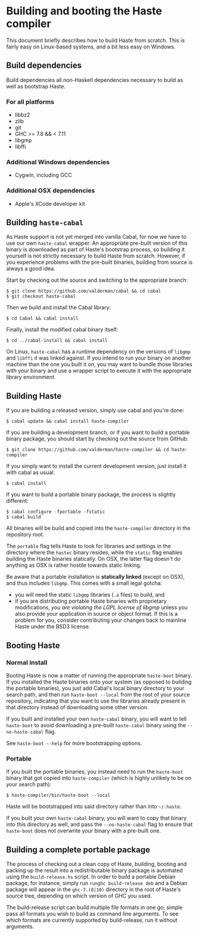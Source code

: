 Building and booting the Haste compiler
=======================================

This document briefly describes how to build Haste from scratch.
This is fairly easy on Linux-based systems, and a bit less easy on Windows.


Build dependencies
------------------

Build dependencies all non-Haskell dependencies necessary to build as well as
bootstrap Haste.

### For all platforms

  * libbz2
  * zlib
  * git
  * GHC >= 7.8 && < 7.11
  * libgmp
  * libffi

### Additional Windows dependencies

  * Cygwin, including GCC

### Additional OSX dependencies

  * Apple's XCode developer kit


Building `haste-cabal`
----------------------

As Haste support is not yet merged into vanilla Cabal, for now we have to use
our own `haste-cabal` wrapper. An appropriate pre-built version of this binary
is downloaded as part of Haste's bootstrap process, so building it yourself
is not strictly necessary to build Haste from scratch.
However, if you experience problems with the pre-built binaries, building from
source is always a good idea.

Start by checking out the source and switching to the appropriate branch:

    $ git clone https://github.com/valderman/cabal && cd cabal
    $ git checkout haste-cabal

Then we build and install the Cabal library:

    $ cd Cabal && cabal install

Finally, install the modified cabal binary itself:

    $ cd ../cabal-install && cabal install

On Linux, `haste-cabal` has a runtime dependency on the versions of `libgmp`
and `libffi` it was linked against. If you intend to run your binary on
another machine than the one you built it on, you may want to bundle those
libraries with your binary and use a wrapper script to execute it with the
appropriate library environment.


Building Haste
--------------

If you are building a released version, simply use cabal and you're done:

    $ cabal update && cabal install haste-compiler

If you are building a development branch, or if you want to build a portable
binary package, you should start by checking out the source from GitHub:

    $ git clone https://github.com/valderman/haste-compiler && cd haste-compiler

If you simply want to install the current development version, just install
it with cabal as usual:

    $ cabal install

If you want to build a portable binary package, the process is slightly
different:

    $ cabal configure -fportable -fstatic
    $ cabal build

All binaries will be build and copied into the `haste-compiler` directory
in the repository root.

The `portable` flag tells Haste to look for libraries and settings in the
directory where the `hastec` binary resides, while the `static` flag enables
building the Haste binaries statically. On OSX, the latter flag doesn't do
anything as OSX is rather hostile towards static linking.

Be aware that a portable installation is **statically linked** (except on OSX),
and thus includes `libgmp`. This comes with a small legal gotcha:

  * you will need the static `libgmp` libraries (`.a` files) to build, and
  * if you are distributing portable Haste binaries with proprietary
    modifications, *you are violating the LGPL license of libgmp* unless you
    also provide your application in source or object format.
    If this is a problem for you, consider contributing your changes back to
    mainline Haste under the BSD3 license.


Booting Haste
-------------

### Normal install

Booting Haste is now a matter of running the appropriate `haste-boot` binary.
If you installed the Haste binaries onto your system (as opposed to building
the portable binaries), you just add Cabal's local binary directory to your
search path, and then run `haste-boot --local` from the root of your source
repository, indicating that you want to use the libraries already present
in that directory instead of downloading some other version.

If you built and installed your own `haste-cabal` binary, you will want to
tell `haste-boot` to avoid downloading a pre-built `haste-cabal` binary
using the `--no-haste-cabal` flag.

See `haste-boot --help` for more bootstrapping options.

### Portable

If you built the portable binaries, you instead need to run the `haste-boot`
binary that got copied into `haste-compiler` (which is highly unlikely to be
on your search path):

    $ haste-compiler/bin/haste-boot --local

Haste will be bootstrapped into said directory rather than into `~/.haste`.

If you built your own `haste-cabal` binary, you will want to copy that binary
into this directory as well, and pass the `--no-haste-cabal` flag to ensure
that `haste-boot` does not overwrite your binary with a pre-built one.


Building a complete portable package
------------------------------------

The process of checking out a clean copy of Haste, building, booting and
packing up the result into a redistributable binary package is automated using
the `build-release.hs` script.
In order to build a portable Debian package, for instance, simply run
`runghc build-release deb` and a Debian package will appear in the
`ghc-7.(8|10)` directory in the root of Haste's source tree, depending on
which version of GHC you used.

The build-release script can build multiple file formats in one go; simple
pass all formats you wish to build as command line arguments.
To see which formats are currently supported by build-release, run it without
arguments.
